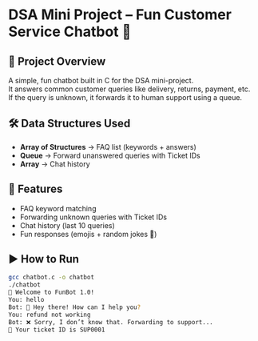 # DSA Mini Project – Fun Customer Service Chatbot 🤖

## 📌 Project Overview
A simple, fun chatbot built in C for the DSA mini-project.  
It answers common customer queries like delivery, returns, payment, etc.  
If the query is unknown, it forwards it to human support using a queue.  

## 🛠️ Data Structures Used
- **Array of Structures** → FAQ list (keywords + answers)  
- **Queue** → Forward unanswered queries with Ticket IDs  
- **Array** → Chat history  

## 🚀 Features
- FAQ keyword matching  
- Forwarding unknown queries with Ticket IDs  
- Chat history (last 10 queries)  
- Fun responses (emojis + random jokes 🤣)  

## ▶️ How to Run
```bash
gcc chatbot.c -o chatbot
./chatbot
🤖 Welcome to FunBot 1.0!
You: hello
Bot: 👋 Hey there! How can I help you?
You: refund not working
Bot: ❌ Sorry, I don’t know that. Forwarding to support...
📩 Your ticket ID is SUP0001

